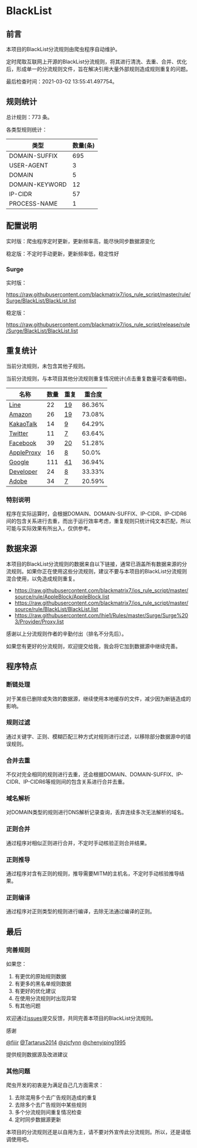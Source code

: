 # BlackList

## 前言

本项目的BlackList分流规则由爬虫程序自动维护。

定时爬取互联网上开源的BlackList分流规则，将其进行清洗、去重、合并、优化后，形成单一的分流规则文件，旨在解决引用大量外部规则造成规则重复的问题。



最后检查时间：2021-03-02 13:55:41.497754。

## 规则统计

总计规则：773 条。

各类型规则统计：

| 类型 | 数量(条) |
| ---- | ---- |
| DOMAIN-SUFFIX | 695 |
| USER-AGENT | 3 |
| DOMAIN | 5 |
| DOMAIN-KEYWORD | 12 |
| IP-CIDR | 57 |
| PROCESS-NAME | 1 |
## 配置说明

实时版：爬虫程序定时更新，更新频率高，能尽快同步数据源变化

稳定版：不定时手动更新，更新频率低，稳定性好

### Surge 
实时版：

https://raw.githubusercontent.com/blackmatrix7/ios_rule_script/master/rule/Surge/BlackList/BlackList.list

稳定版：

https://raw.githubusercontent.com/blackmatrix7/ios_rule_script/release/rule/Surge/BlackList/BlackList.list

## 重复统计


当前分流规则，未包含其他子规则。


当前分流规则，与本项目其他分流规则重复情况统计(点击重复数量可查看明细)。



| 名称 | 数量 | 重复 | 重合度 |
| ---- | ---- | ---- | ------ |
|  [Line](https://github.com/blackmatrix7/ios_rule_script/tree/master/rule/Surge/Line)    | 22   | [19](https://raw.githubusercontent.com/blackmatrix7/ios_rule_script/master/rule/Surge/BlackList/BlackList_Repeat.list)   |   86.36% |
|  [Amazon](https://github.com/blackmatrix7/ios_rule_script/tree/master/rule/Surge/Amazon)    | 26   | [19](https://raw.githubusercontent.com/blackmatrix7/ios_rule_script/master/rule/Surge/BlackList/BlackList_Repeat.list)   |   73.08% |
|  [KakaoTalk](https://github.com/blackmatrix7/ios_rule_script/tree/master/rule/Surge/KakaoTalk)    | 14   | [9](https://raw.githubusercontent.com/blackmatrix7/ios_rule_script/master/rule/Surge/BlackList/BlackList_Repeat.list)   |   64.29% |
|  [Twitter](https://github.com/blackmatrix7/ios_rule_script/tree/master/rule/Surge/Twitter)    | 11   | [7](https://raw.githubusercontent.com/blackmatrix7/ios_rule_script/master/rule/Surge/BlackList/BlackList_Repeat.list)   |   63.64% |
|  [Facebook](https://github.com/blackmatrix7/ios_rule_script/tree/master/rule/Surge/Facebook)    | 39   | [20](https://raw.githubusercontent.com/blackmatrix7/ios_rule_script/master/rule/Surge/BlackList/BlackList_Repeat.list)   |   51.28% |
|  [AppleProxy](https://github.com/blackmatrix7/ios_rule_script/tree/master/rule/Surge/AppleProxy)    | 16   | [8](https://raw.githubusercontent.com/blackmatrix7/ios_rule_script/master/rule/Surge/BlackList/BlackList_Repeat.list)   |   50.0% |
|  [Google](https://github.com/blackmatrix7/ios_rule_script/tree/master/rule/Surge/Google)    | 111   | [41](https://raw.githubusercontent.com/blackmatrix7/ios_rule_script/master/rule/Surge/BlackList/BlackList_Repeat.list)   |   36.94% |
|  [Developer](https://github.com/blackmatrix7/ios_rule_script/tree/master/rule/Surge/Developer)    | 24   | [8](https://raw.githubusercontent.com/blackmatrix7/ios_rule_script/master/rule/Surge/BlackList/BlackList_Repeat.list)   |   33.33% |
|  [Adobe](https://github.com/blackmatrix7/ios_rule_script/tree/master/rule/Surge/Adobe)    | 34   | [7](https://raw.githubusercontent.com/blackmatrix7/ios_rule_script/master/rule/Surge/BlackList/BlackList_Repeat.list)   |   20.59% |
### 特别说明
程序在实际运算时，会根据DOMAIN、DOMAIN-SUFFIX、IP-CIDR、IP-CIDR6间的包含关系进行去重，而出于运行效率考虑，重复规则只统计纯文本匹配，所以可能与实际效果有所出入，仅供参考。

## 数据来源

本项目的BlackList分流规则的数据来自以下链接，通常已涵盖所有数据来源的分流规则。如果你正在使用这些分流规则，建议不要与本项目的BlackList分流规则混合使用，以免造成规则重复。

- https://raw.githubusercontent.com/blackmatrix7/ios_rule_script/master/source/rule/AppleBlock/AppleBlock.list
- https://raw.githubusercontent.com/blackmatrix7/ios_rule_script/master/source/rule/BlackList/BlackList.list
- https://raw.githubusercontent.com/lhie1/Rules/master/Surge/Surge%203/Provider/Proxy.list


感谢以上分流规则作者的辛勤付出（排名不分先后）。

如果您有更好的分流规则，欢迎提交给我，我会将它加到数据源中继续完善。

## 程序特点

### 断链处理

对于某些已删除或失效的数据源，继续使用本地缓存的文件，减少因为断链造成的影响。

### 规则过滤

通过关键字、正则、模糊匹配三种方式对规则进行过滤，以移除部分数据源中的错误规则。

### 合并去重

不仅对完全相同的规则进行去重，还会根据DOMAIN、DOMAIN-SUFFIX、IP-CIDR、IP-CIDR6等规则间的包含关系进行合并去重。

### 域名解析

对DOMAIN类型的规则进行DNS解析记录查询，丢弃连续多次无法解析的域名。

### 正则合并

通过程序对相似正则进行合并，不定时手动核验正则合并结果。

### 正则推导

通过程序对含有正则的规则，推导需要MITM的主机名，不定时手动核验推导结果。

### 正则编译

通过程序对正则类型的规则进行编译，去除无法通过编译的正则。

## 最后

### 完善规则

如果您：

1. 有更优的原始规则数据
2. 有更多的黑名单规则数据
3. 有更好的优化建议
4. 在使用分流规则时出现异常
5. 有其他问题

欢迎通过[issues](https://github.com/blackmatrix7/ios_rule_script/issues/new)提交反馈，共同完善本项目的BlackList分流规则。

感谢

[@fiiir](https://github.com/fiiir) [@Tartarus2014](https://github.com/Tartarus2014) [@zjcfynn](https://github.com/zjcfynn) [@chenyiping1995](https://github.com/chenyiping1995) 

提供规则数据源及改进建议

### 其他问题

爬虫开发的初衷是为满足自己几方面需求：

1. 去除混用多个去广告规则造成的重复
2. 去除多个去广告规则中某些规则
3. 多个分流规则间重复情况检查
4. 定时同步数据源更新

本项目的分流规则还是以自用为主，请不要对外宣传此分流规则。所以，还是请低调使用吧。